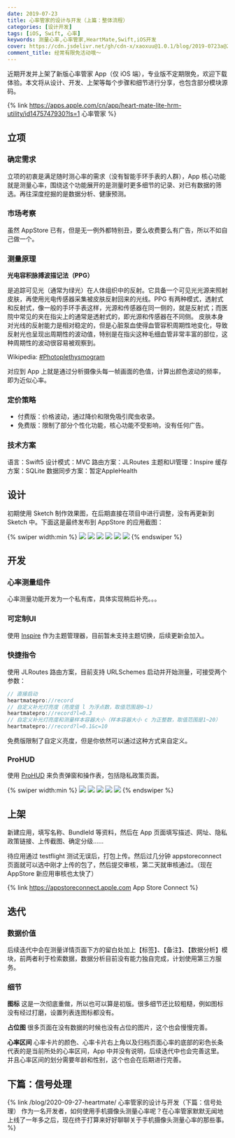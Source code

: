 ```yaml
---
date: 2019-07-23
title: 心率管家的设计与开发（上篇：整体流程）
categories: [设计开发]
tags: [iOS, Swift, 心率]
keywords: 测量心率,心率管家,HeartMate,Swift,iOS开发
cover: https://cdn.jsdelivr.net/gh/cdn-x/xaoxuu@1.0.1/blog/2019-0723a@2x.jpg
comment_title: 经常有限免活动哦～
---
```


近期开发并上架了新版心率管家 App（仅 iOS 端），专业版不定期限免，欢迎下载体验。本文将从设计、开发、上架等每个步骤和细节进行分享，也包含部分模块源码。


<!-- more -->

{% link https://apps.apple.com/cn/app/heart-mate-lite-hrm-utility/id1475747930?ls=1 心率管家 %}

## 立项

### 确定需求

立项的初衷是满足随时测心率的需求（没有智能手环手表的人群），App 核心功能就是测量心率，围绕这个功能展开的是测量时更多细节的记录、对已有数据的筛选。再往深度挖掘的是数据分析、健康预测。

### 市场考察

虽然 AppStore 已有，但是无一例外都特别丑，要么收费要么有广告，所以不如自己做一个。

### 测量原理

**光电容积脉搏波描记法（PPG）**

是追踪可见光（通常为绿光）在人体组织中的反射。它具备一个可见光光源来照射皮肤，再使用光电传感器采集被皮肤反射回来的光线。PPG 有两种模式，透射式和反射式，像一般的手环手表这样，光源和传感器在同一侧的，就是反射式；而医院中常见的夹在指尖上的通常是透射式的，即光源和传感器在不同侧。 皮肤本身对光线的反射能力是相对稳定的，但是心脏泵血使得血管容积周期性地变化，导致反射光也呈现出周期性的波动值，特别是在指尖这种毛细血管非常丰富的部位，这种周期性的波动很容易被观察到。

Wikipedia: [#Photoplethysmogram](https://en.wikipedia.org/wiki/Photoplethysmogram)

对应到 App 上就是通过分析摄像头每一帧画面的色值，计算出颜色波动的频率，即为近似心率。

### 定价策略

- 付费版：价格波动，通过降价和限免吸引爬虫收录。
- 免费版：限制了部分个性化功能，核心功能不受影响，没有任何广告。


### 技术方案

语言：Swift5
设计模式：MVC
路由方案：JLRoutes
主题和UI管理：Inspire
缓存方案：SQLite
数据同步方案：暂定AppleHealth

## 设计

初期使用 Sketch 制作效果图，在后期直接在项目中进行调整，没有再更新到 Sketch 中。下面这是最终发布到 AppStore 的应用截图：

{% swiper width:min %}
![](https://cdn.jsdelivr.net/gh/cdn-x/wiki@1.0.2/heartmate/screenshot01.jpg)
![](https://cdn.jsdelivr.net/gh/cdn-x/wiki@1.0.2/heartmate/screenshot02.jpg)
![](https://cdn.jsdelivr.net/gh/cdn-x/wiki@1.0.2/heartmate/screenshot03.jpg)
![](https://cdn.jsdelivr.net/gh/cdn-x/wiki@1.0.2/heartmate/screenshot04.jpg)
![](https://cdn.jsdelivr.net/gh/cdn-x/wiki@1.0.2/heartmate/screenshot05.jpg)
![](https://cdn.jsdelivr.net/gh/cdn-x/wiki@1.0.2/heartmate/screenshot06.jpg)
{% endswiper %}

## 开发

### 心率测量组件

心率测量功能开发为一个私有库，具体实现稍后补充。。。

### 可定制UI

使用 [Inspire](https://xaoxuu.com/wiki/inspire/) 作为主题管理器，目前暂未支持主题切换，后续更新会加入。

### 快捷指令

使用 JLRoutes 路由方案，目前支持 URLSchemes 启动并开始测量，可接受两个参数：

```swift
// 直接启动
heartmatepro://record
// 自定义补光灯亮度（亮度值 l 为浮点数，取值范围是0~1）
heartmatepro://record?l=0.3
// 自定义补光灯亮度和测量样本容器大小（样本容器大小 c 为正整数，取值范围是1~20）
heartmatepro://record?l=0.1&c=10
```

免费版限制了自定义亮度，但是你依然可以通过这种方式来自定义。

### ProHUD

使用 [ProHUD](https://xaoxuu.com/wiki/prohud/) 来负责弹窗和操作表，包括隐私政策页面。

{% swiper width:min %}
![](https://cdn.jsdelivr.net/gh/cdn-x/wiki@1.0.2/heartmate/screenshot21.png)
![](https://cdn.jsdelivr.net/gh/cdn-x/wiki@1.0.2/heartmate/screenshot22.png)
![](https://cdn.jsdelivr.net/gh/cdn-x/wiki@1.0.2/heartmate/screenshot23.png)
![](https://cdn.jsdelivr.net/gh/cdn-x/wiki@1.0.2/heartmate/screenshot24.png)
![](https://cdn.jsdelivr.net/gh/cdn-x/wiki@1.0.2/heartmate/screenshot25.png)
{% endswiper %}

## 上架

新建应用，填写名称、BundleId 等资料，然后在 App 页面填写描述、网址、隐私政策链接、上传截图、确定分级……

待应用通过 testflight 测试无误后，打包上传。然后过几分钟 appstoreconnect 页面就可以选中刚才上传的包了，然后提交审核，第二天就审核通过。（现在 AppStore 新应用审核也太快了）

{% link https://appstoreconnect.apple.com App&nbsp;Store&nbsp;Connect %}

## 迭代

### 数据价值

后续迭代中会在测量详情页面下方的留白处加上【标签】、【备注】、【数据分析】模块，前两者利于检索数据，数据分析目前没有能力独自完成，计划使用第三方服务。


### 细节

**图标**
这是一次彻底重做，所以也可以算是初版。很多细节还比较粗糙，例如图标没有经过打磨，设置列表连图标都没有。

**占位图**
很多页面在没有数据的时候也没有占位的图片，这个也会慢慢完善。

**心率区间**
心率卡片的颜色、心率卡片右上角以及归档页面心率的底部的彩色长条代表的是当前所处的心率区间，App 中并没有说明，后续迭代中也会完善这里。并且心率区间的划分需要年龄和性别，这个也会在后期进行完善。

## 下篇：信号处理

{% link /blog/2020-09-27-heartmate/ 心率管家的设计与开发（下篇：信号处理） 作为一名开发者，如何使用手机摄像头测量心率呢？在心率管家默默无闻地上线了一年多之后，现在终于打算来好好聊聊关于手机摄像头测量心率的那些事。
 %}
